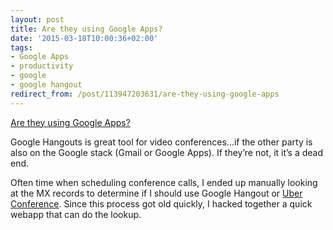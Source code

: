 ```yaml
---
layout: post
title: Are they using Google Apps?
date: '2015-03-18T10:00:36+02:00'
tags:
- Google Apps
- productivity
- google
- google hangout
redirect_from: /post/113947203631/are-they-using-google-apps
---
```

[Are they using Google Apps?](http://aretheyusinggoogleapps.com/)  

Google Hangouts is great tool for video conferences…if the other party is also on the Google stack (Gmail or Google Apps). If they’re not, it it’s a dead end.

Often time when scheduling conference calls, I ended up manually looking at the MX records to determine if I should use Google Hangout or [Uber Conference](https://www.uberconference.com/). Since this process got old quickly, I hacked together a quick webapp that can do the lookup.
